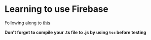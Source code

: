 # Learning to use Firebase  
Following along to [this](https://firebase.google.com/docs/functions/get-started?gen=2nd)

**Don't forget to compile your .ts file to .js by using `tsc` before testing**

